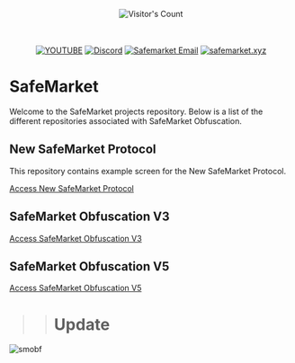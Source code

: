 <br/><br/>
<div align="center"> 
  <img src="https://profile-counter.glitch.me/Zhodisov/count.svg" alt="Visitor's Count" />
</div>
<br/><br/>

<div align="center">
  
[![YOUTUBE](https://img.shields.io/badge/Youtube-fc0000?style=for-the-badge&logo=YOUTUBE&logoColor=white)](https://www.youtube.com/@Jodis974)
[![Discord](https://img.shields.io/badge/Discord-6a85b9?style=for-the-badge&logo=discord&logoColor=white)](https://safemarket.xyz/discord)
[![Safemarket Email](https://img.shields.io/badge/safemarket_email-333333?style=for-the-badge&logo=gmail&logoColor=red)](mailto:support-checkout@safemarket.xyz)
[![safemarket.xyz](https://img.shields.io/badge/safemarket.xyz-0077B5?style=for-the-badge&logo=internet&logoColor=white)](https://safemarket.xyz/)

</div>





# SafeMarket

Welcome to the SafeMarket projects repository. Below is a list of the different repositories associated with SafeMarket Obfuscation.

## New SafeMarket Protocol

This repository contains example screen for the New SafeMarket Protocol.

[Access New SafeMarket Protocol](https://github.com/Jodis974/New-Safemarket-Protocol)

## SafeMarket Obfuscation V3

[Access SafeMarket Obfuscation V3](https://github.com/Jodis974/SafeMarket-OBFUSCATION-V3)

## SafeMarket Obfuscation V5

[Access SafeMarket Obfuscation V5](https://github.com/Jodis974/SafeMarket-Obfuscation-V5)


>> # Update

![smobf](https://github.com/user-attachments/assets/7c716dd9-a1f4-446c-bd6e-694dd71875e3)
